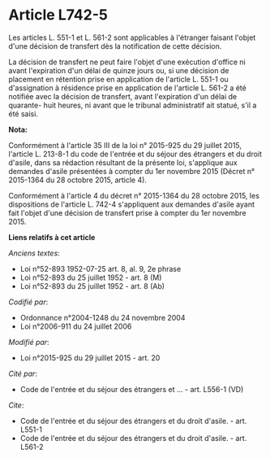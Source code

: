 # Article L742-5

Les articles L. 551-1 et L. 561-2 sont applicables à l'étranger faisant l'objet d'une décision de transfert dès la
notification de cette décision. 

La décision de transfert ne peut faire l'objet d'une exécution d'office ni avant l'expiration d'un délai de quinze jours ou,
si une décision de placement en rétention prise en application de l'article L. 551-1 ou d'assignation à résidence prise en
application de l'article L. 561-2 a été notifiée avec la décision de transfert, avant l'expiration d'un délai de quarante-
huit heures, ni avant que le tribunal administratif ait statué, s'il a été saisi.

**Nota:**

Conformément à l'article 35 III de la loi n° 2015-925 du 29 juillet 2015, l'article L. 213-8-1 du code de l'entrée et du
séjour des étrangers et du droit d'asile, dans sa rédaction résultant de la présente loi, s'applique aux demandes d'asile
présentées à compter du 1er novembre 2015 (Décret n° 2015-1364 du 28 octobre 2015, article 4). 

Conformément à l'article 4 du décret n° 2015-1364 du 28 octobre 2015, les dispositions de l'article L. 742-4 s'appliquent aux
demandes d'asile ayant fait l'objet d'une décision de transfert prise à compter du 1er novembre 2015.

**Liens relatifs à cet article**

_Anciens textes_:

  - Loi n°52-893 1952-07-25 art. 8, al. 9, 2e phrase
  - Loi n°52-893 du 25 juillet 1952 - art. 8 (M)
  - Loi n°52-893 du 25 juillet 1952 - art. 8 (Ab)

_Codifié par_:

  - Ordonnance n°2004-1248 du 24 novembre 2004
  - Loi n°2006-911 du 24 juillet 2006

_Modifié par_:

  - Loi n°2015-925 du 29 juillet 2015 - art. 20

_Cité par_:

  - Code de l'entrée et du séjour des étrangers et ... - art. L556-1 (VD)

_Cite_:

  - Code de l'entrée et du séjour des étrangers et du droit d'asile. - art. L551-1
  - Code de l'entrée et du séjour des étrangers et du droit d'asile. - art. L561-2
